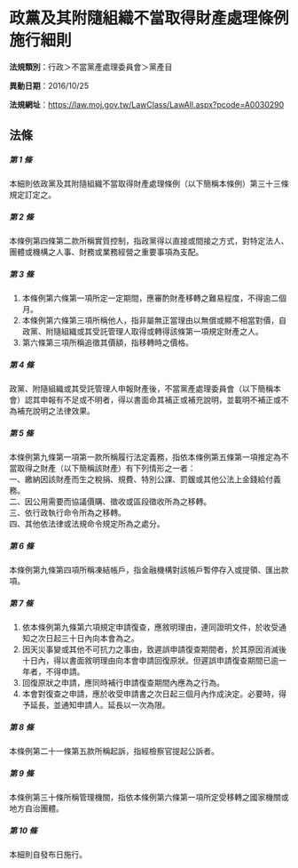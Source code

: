 # 政黨及其附隨組織不當取得財產處理條例施行細則

**法規類別**：行政＞不當黨產處理委員會＞黨產目

**異動日期**：2016/10/25  

**法規網址**：https://law.moj.gov.tw/LawClass/LawAll.aspx?pcode=A0030290





## 法條
##### 第 1 條
本細則依政黨及其附隨組織不當取得財產處理條例（以下簡稱本條例）第三十三條規定訂定之。

##### 第 2 條
本條例第四條第二款所稱實質控制，指政黨得以直接或間接之方式，對特定法人、團體或機構之人事、財務或業務經營之重要事項為支配。

##### 第 3 條
1. 本條例第六條第一項所定一定期間，應審酌財產移轉之難易程度，不得逾二個月。
1. 本條例第六條第三項所稱他人，指非屬無正當理由以無償或顯不相當對價，自政黨、附隨組織或其受託管理人取得或轉得該條第一項規定財產之人。
1. 第六條第三項所稱追徵其價額，指移轉時之價格。

##### 第 4 條
政黨、附隨組織或其受託管理人申報財產後，不當黨產處理委員會（以下簡稱本會）認其申報有不足或不明者，得以書面命其補正或補充說明，並載明不補正或不為補充說明之法律效果。

##### 第 5 條
本條例第九條第一項第一款所稱履行法定義務，指依本條例第五條第一項推定為不當取得之財產（以下簡稱該財產）有下列情形之一者：  
一、繳納因該財產而生之稅捐、規費、特別公課、罰鍰或其他公法上金錢給付義務。  
二、因公用需要而協議價購、徵收或區段徵收所為之移轉。  
三、依行政執行命令所為之移轉。  
四、其他依法律或法規命令規定所為之處分。  

##### 第 6 條
本條例第九條第四項所稱凍結帳戶，指金融機構對該帳戶暫停存入或提領、匯出款項。

##### 第 7 條
1. 依本條例第九條第六項規定申請復查，應敘明理由，連同證明文件，於收受通知之次日起三十日內向本會為之。
1. 因天災事變或其他不可抗力之事由，致遲誤申請復查期間者，於其原因消滅後十日內，得以書面敘明理由向本會申請回復原狀。但遲誤申請復查期間已逾一年者，不得申請。
1. 回復原狀之申請，應同時補行申請復查期間內應為之行為。
1. 本會對復查之申請，應於收受申請書之次日起三個月內作成決定。必要時，得予延長，並通知申請人。延長以一次為限。

##### 第 8 條
本條例第二十一條第五款所稱起訴，指經檢察官提起公訴者。

##### 第 9 條
本條例第三十條所稱管理機關，指依本條例第六條第一項所定受移轉之國家機關或地方自治團體。

##### 第 10 條
本細則自發布日施行。


